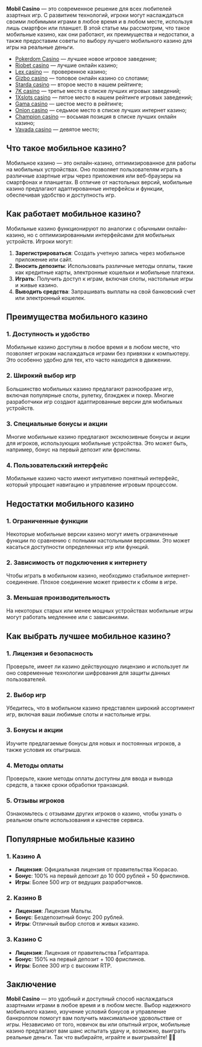 **Mobil Casino** — это современное решение для всех любителей азартных игр. С развитием технологий, игроки могут наслаждаться своими любимыми играми в любое время и в любом месте, используя лишь смартфон или планшет. В этой статье мы рассмотрим, что такое мобильные казино, как они работают, их преимущества и недостатки, а также предоставим советы по выбору лучшего мобильного казино для игры на реальные деньги.

* [Pokerdom Casino](https://brandplay.link/FwVc4f) — лучшее новое игровое заведение;
* [Riobet casino](https://brandplay.link/TnjsxFvH) — лучшие онлайн казино;
* [Lex casino](https://brandplay.link/VMqNXPFs) —  проверенное казино;
* [Gizbo casino](https://brandplay.link/rvzLrVLp) — топовое онлайн казино со слотами;
* [Starda casino](https://brandplay.link/HDcDrxLk) — второе место в нашем рейтинге;
* [7K casino](https://brandplay.link/dd46bNgD) — третье место в списке лучших игровых заведений;
* [1Xslots casino](https://brandplay.link/J2ZbqMPZ) — пятое место в нашем рейтинге игровых заведений;
* [Gama casino](https://brandplay.link/RD52jZbL) — шестое место в рейтинге;
* [Onion casino](https://brandplay.link/8LcS6Djb) — седьмое место в списке лучших интернет казино;
* [Champion casino](https://temon-gter.cfd/go/9n8?p56190p303844p3509t17502) — восьмая позиция в списке лучших онлайн казино;
* [Vavada casino](https://vavadapartner.pro/?promo=75590753-cc8b-4c4a-8d71-99b7a2293439-jud\&target=register) — девятое место;



## Что такое мобильное казино?

Мобильное казино — это онлайн-казино, оптимизированное для работы на мобильных устройствах. Оно позволяет пользователям играть в различные азартные игры через приложения или веб-браузеры на смартфонах и планшетах. В отличие от настольных версий, мобильные казино предлагают адаптированные интерфейсы и функции, обеспечивая удобство и доступность игр.

## Как работает мобильное казино?

Мобильные казино функционируют по аналогии с обычными онлайн-казино, но с оптимизированными интерфейсами для мобильных устройств. Игроки могут:

1. **Зарегистрироваться**: Создать учетную запись через мобильное приложение или сайт.
2. **Вносить депозиты**: Использовать различные методы оплаты, такие как кредитные карты, электронные кошельки и мобильные платежи.
3. **Играть**: Получить доступ к играм, включая слоты, настольные игры и живые казино.
4. **Выводить средства**: Запрашивать выплаты на свой банковский счет или электронный кошелек.

## Преимущества мобильного казино

### 1. Доступность и удобство

Мобильные казино доступны в любое время и в любом месте, что позволяет игрокам наслаждаться играми без привязки к компьютеру. Это особенно удобно для тех, кто часто находится в движении.

### 2. Широкий выбор игр

Большинство мобильных казино предлагают разнообразие игр, включая популярные слоты, рулетку, блэкджек и покер. Многие разработчики игр создают адаптированные версии для мобильных устройств.

### 3. Специальные бонусы и акции

Многие мобильные казино предлагают эксклюзивные бонусы и акции для игроков, использующих мобильные устройства. Это может быть, например, бонус на первый депозит или фриспины.

### 4. Пользовательский интерфейс

Мобильные казино часто имеют интуитивно понятный интерфейс, который упрощает навигацию и управление игровым процессом.

## Недостатки мобильного казино

### 1. Ограниченные функции

Некоторые мобильные версии казино могут иметь ограниченные функции по сравнению с полными настольными версиями. Это может касаться доступности определенных игр или функций.

### 2. Зависимость от подключения к интернету

Чтобы играть в мобильном казино, необходимо стабильное интернет-соединение. Плохое соединение может привести к сбоям в игре.

### 3. Меньшая производительность

На некоторых старых или менее мощных устройствах мобильные игры могут работать медленнее или с зависаниями.

## Как выбрать лучшее мобильное казино?

### 1. Лицензия и безопасность

Проверьте, имеет ли казино действующую лицензию и использует ли оно современные технологии шифрования для защиты данных пользователей.

### 2. Выбор игр

Убедитесь, что в мобильном казино представлен широкий ассортимент игр, включая ваши любимые слоты и настольные игры.

### 3. Бонусы и акции

Изучите предлагаемые бонусы для новых и постоянных игроков, а также условия их отыгрыша.

### 4. Методы оплаты

Проверьте, какие методы оплаты доступны для ввода и вывода средств, а также сроки обработки транзакций.

### 5. Отзывы игроков

Ознакомьтесь с отзывами других игроков о казино, чтобы узнать о реальном опыте использования и качестве сервиса.

## Популярные мобильные казино

### 1. Казино A

* **Лицензия**: Официальная лицензия от правительства Кюрасао.
* **Бонус**: 100% на первый депозит до 10 000 рублей + 50 фриспинов.
* **Игры**: Более 500 игр от ведущих разработчиков.

### 2. Казино B

* **Лицензия**: Лицензия Мальты.
* **Бонус**: Бездепозитный бонус 200 рублей.
* **Игры**: Отличный выбор слотов и живых казино.

### 3. Казино C

* **Лицензия**: Лицензия от правительства Гибралтара.
* **Бонус**: 150% на первый депозит + 100 фриспинов.
* **Игры**: Более 300 игр с высоким RTP.

## Заключение

**Mobil Casino** — это удобный и доступный способ наслаждаться азартными играми в любое время и в любом месте. Выбор надежного мобильного казино, изучение условий бонусов и управление банкроллом помогут вам получить максимальное удовольствие от игры. Независимо от того, новичок вы или опытный игрок, мобильные казино предлагают вам шанс испытать удачу и, возможно, выиграть реальные деньги. Так что выбирайте, играйте и выигрывайте! 🎉📱
